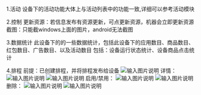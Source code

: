 1.活动
设备下的活动功能大体上与活动列表中的功能一致,详细可以参考活动模块

2.控制
更新资源：若信息发布有资源更新，可点更新资源，机器会立即更新资源
截图：只能截windows上面的图片，android无法截图

3.数据统计
此设备下的的一些数据统计，包括此设备下的应用数目、商品数目、红包数目、广告数目、以及活动数目
包括：设备运行状态统计、设备商品点击统计

4.排程
前提：已创建排程，并将排程发布给设备
![输入图片说明](https://images.gitee.com/uploads/images/2021/0518/134930_09a1b988_8867015.png "屏幕截图.png")
详情：
![输入图片说明](https://images.gitee.com/uploads/images/2021/0518/135120_a5f3ee35_8867015.png "屏幕截图.png")
![输入图片说明](https://images.gitee.com/uploads/images/2021/0518/135146_70f43044_8867015.png "屏幕截图.png")
启用/禁用：
![输入图片说明](https://images.gitee.com/uploads/images/2021/0518/135308_b9414997_8867015.png "屏幕截图.png")
![输入图片说明](https://images.gitee.com/uploads/images/2021/0518/135405_fcefe88f_8867015.png "屏幕截图.png")
删除：
![输入图片说明](https://images.gitee.com/uploads/images/2021/0518/135532_192b25b4_8867015.png "屏幕截图.png")
![输入图片说明](https://images.gitee.com/uploads/images/2021/0518/135619_941d0aba_8867015.png "屏幕截图.png")